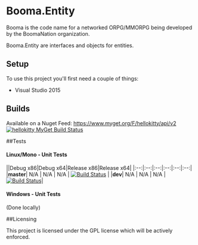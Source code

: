 # Booma.Entity

Booma is the code name for a networked ORPG/MMORPG being developed by the BoomaNation organization.

Booma.Entity are interfaces and objects for entities.

## Setup

To use this project you'll first need a couple of things:
  - Visual Studio 2015

## Builds

Available on a Nuget Feed: https://www.myget.org/F/hellokitty/api/v2 [![hellokitty MyGet Build Status](https://www.myget.org/BuildSource/Badge/hellokitty?identifier=83762030-a9e4-4429-b738-9b850213d029)](https://www.myget.org/)

##Tests

#### Linux/Mono - Unit Tests
||Debug x86|Debug x64|Release x86|Release x64|
|:--:|:--:|:--:|:--:|:--:|:--:|
|**master**| N/A | N/A | N/A | [![Build Status](https://travis-ci.org/BoomaNation/Booma.Entity.svg?branch=master)](https://travis-ci.org/BoomaNation/Booma.Entity) |
|**dev**| N/A | N/A | N/A | [![Build Status](https://travis-ci.org/BoomaNation/Booma.Entity.svg?branch=dev)](https://travis-ci.org/BoomaNation/Booma.Entity)|

#### Windows - Unit Tests

(Done locally)

##Licensing

This project is licensed under the GPL license which will be actively enforced.
